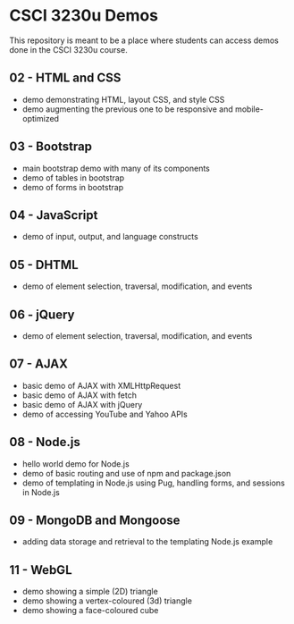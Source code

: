 # CSCI 3230u Demos

This repository is meant to be a place where students can access demos done in the CSCI 3230u course.

## 02 - HTML and CSS

- demo demonstrating HTML, layout CSS, and style CSS
- demo augmenting the previous one to be responsive and mobile-optimized

## 03 - Bootstrap

- main bootstrap demo with many of its components
- demo of tables in bootstrap
- demo of forms in bootstrap

## 04 - JavaScript

- demo of input, output, and language constructs

## 05 - DHTML

- demo of element selection, traversal, modification, and events

## 06 - jQuery

- demo of element selection, traversal, modification, and events

## 07 - AJAX

- basic demo of AJAX with XMLHttpRequest
- basic demo of AJAX with fetch
- basic demo of AJAX with jQuery
- demo of accessing YouTube and Yahoo APIs

## 08 - Node.js

- hello world demo for Node.js
- demo of basic routing and use of npm and package.json
- demo of templating in Node.js using Pug, handling forms, and sessions in Node.js

## 09 - MongoDB and Mongoose

- adding data storage and retrieval to the templating Node.js example

## 11 - WebGL

- demo showing a simple (2D) triangle
- demo showing a vertex-coloured (3d) triangle
- demo showing a face-coloured cube
